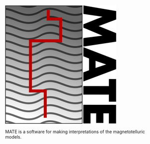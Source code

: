 ![alt text](https://github.com/sinanozaydin/MATE/blob/master/mate_src/mate.png)

MATE is a software for making interpretations of the magnetotelluric models.
